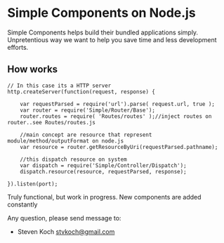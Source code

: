 # Simple Components on Node.js




Simple Components helps build their bundled applications simply. Unpretentious way we want to help you save time and less development efforts.



## How works

	// In this case its a HTTP server
	http.createServer(function(request, response) {

		var requestParsed = require('url').parse( request.url, true );
		var router = require('Simple/Router/Base');
		router.routes = require( 'Routes/routes' );//inject routes on router..see Routes/routes.js

		//main concept are resource that represent module/method/outputFormat on node.js
		var resource = router.getResourceByUri(requestParsed.pathname);

		//this dispatch resource on system
		var dispatch = require('Simple/Controller/Dispatch');
		dispatch.resource(resource, requestParsed, response);

	}).listen(port);




Truly functional, but work in progress. New components are added constantly

Any question, please send message to:
- Steven Koch <stvkoch@gmail.com>